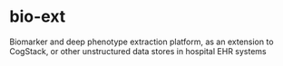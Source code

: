 # bio-ext
Biomarker and deep phenotype extraction platform, as an extension to CogStack, or other unstructured data stores in hospital EHR systems 